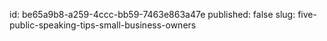 id: be65a9b8-a259-4ccc-bb59-7463e863a47e
published: false
slug: five-public-speaking-tips-small-business-owners
